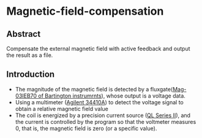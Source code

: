 # Magnetic-field-compensation
## Abstract
Compensate the external magnetic field with active feedback and output the result as a file.
## Introduction
- The magnitude of the magnetic field is detected by a fluxgate([Mag-03IEB70 of Bartington instrumrnts](https://www.bartington.com)), whose output is a voltage data.
- Using a multimeter ([Agilent 34410A](https://github.com/XiaobudianChen/Magnetic-field-compensation/blob/master/34410A_11A_SCPI_Reference.chm)) to detect the voltage signal to obtain a relative magnetic field value
- The coil is energized by a precision current source ([QL Series II](https://github.com/XiaobudianChen/Magnetic-field-compensation/blob/master/QL%20Series%20II%20-%20Instruction%20Manual%20-%20Iss%208.pdf)), and the current is controlled by the program so that the voltmeter measures 0, that is, the magnetic field is zero (or a specific value).
